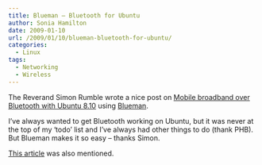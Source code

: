 ```yaml
---
title: Blueman – Bluetooth for Ubuntu
author: Sonia Hamilton
date: 2009-01-10
url: /2009/01/10/blueman-bluetooth-for-ubuntu/
categories:
  - Linux
tags:
  - Networking
  - Wireless
---
```

The Reverand Simon Rumble wrote a nice post on [Mobile broadband over Bluetooth with Ubuntu 8.10][1] using [Blueman][2].

<!--more-->

I&#8217;ve always wanted to get Bluetooth working on Ubuntu, but it was never at the top of my &#8216;todo&#8217; list and I&#8217;ve always had other things to do (thank PHB). But Blueman makes it so easy &#8211; thanks Simon.

[This article][3] was also mentioned.

 [1]: http://www.rumble.net/blog/
 [2]: http://blueman.tuxfamily.org/
 [3]: http://tanere.blogspot.com/2008/11/mobile-broadband-over-bluetooth-on.html
